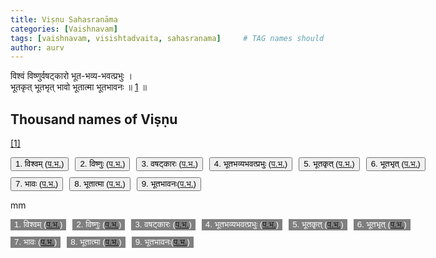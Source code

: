 ```yaml
---
title: Viṣṇu Sahasranāma
categories: [Vaishnavam]
tags: [vaishnavam, visishtadvaita, sahasranama]     # TAG names should always be lowercase
author: aurv
---
```


<div id="s1" style="position: absolute; left: -9999px;">Placeholder</div>

विश्वं विष्णुर्वषट्कारो भूत-भव्य-भवत्प्रभुः ।\
भूतकृत् भूतभृत् भावो भूतात्मा भूतभावनः ॥ [1](#n1) ॥

## Thousand names of Viṣṇu

<div id="n1" style="position: absolute; left: -9999px;">Placeholder</div>

[[1]](#s1)

<div style="display: flex; gap: 10px; white-space: nowrap; margin-bottom: 10px;">
  <button>1. विश्वम् (<a target="_blank" href="https://aurvadahana.github.io/posts/vishnu-sahasranama-bgd-1/#tr1">प.भ.</a>)</button>
  <button>2. विष्णुः (<a target="_blank" href="https://aurvadahana.github.io/posts/vishnu-sahasranama-bgd-1/#tr2">प.भ.</a>)</button>
  <button>3. वषट्कारः (<a target="_blank" href="https://aurvadahana.github.io/posts/vishnu-sahasranama-bgd-1/#tr3">प.भ.</a>)</button>
  <button>4. भूतभव्यभवत्प्रभुः (<a target="_blank" href="https://aurvadahana.github.io/posts/vishnu-sahasranama-bgd-1/#tr4">प.भ.</a>)</button>
  <button>5. भूतकृत् (<a target="_blank" href="https://aurvadahana.github.io/posts/vishnu-sahasranama-bgd-1/#tr5">प.भ.</a>)</button>
  <button>6. भूतभृत् (<a target="_blank" href="https://aurvadahana.github.io/posts/vishnu-sahasranama-bgd-1/#tr6">प.भ.</a>)</button>
</div>

<div style="display: flex; gap: 10px; white-space: nowrap; margin-bottom: 10px;">
  <button>7. भावः (<a target="_blank" href="https://aurvadahana.github.io/posts/vishnu-sahasranama-bgd-1/#tr7">प.भ.</a>)</button>
  <button>8. भूतात्मा (<a target="_blank" href="https://aurvadahana.github.io/posts/vishnu-sahasranama-bgd-1/#tr8">प.भ.</a>)</button>
  <button>9. भूतभावनः(<a target="_blank" href="https://aurvadahana.github.io/posts/vishnu-sahasranama-bgd-1/#tr9">प.भ.</a>)</button>
</div>

mm

<div style="display: flex; gap: 10px; white-space: nowrap; margin-bottom: 10px;">
  <button style="background-color: #7f7f7f; color: white; border: #d3d3d3;">1. विश्वम् (<a target="_blank" href="https://aurvadahana.github.io/posts/vishnu-sahasranama-bgd-1/#tr1">प.भ.</a>)</button>
  <button style="background-color: #7f7f7f; color: white; border: white;">2. विष्णुः (<a target="_blank" href="https://aurvadahana.github.io/posts/vishnu-sahasranama-bgd-1/#tr2">प.भ.</a>)</button>
  <button style="background-color: #7f7f7f; color: white; border: black;">3. वषट्कारः (<a target="_blank" href="https://aurvadahana.github.io/posts/vishnu-sahasranama-bgd-1/#tr3">प.भ.</a>)</button>
  <button style="background-color: #7f7f7f; color: white; border: black;">4. भूतभव्यभवत्प्रभुः (<a target="_blank" href="https://aurvadahana.github.io/posts/vishnu-sahasranama-bgd-1/#tr4">प.भ.</a>)</button>
  <button style="background-color: #7f7f7f; color: white; border: black;">5. भूतकृत् (<a target="_blank" href="https://aurvadahana.github.io/posts/vishnu-sahasranama-bgd-1/#tr5">प.भ.</a>)</button>
  <button style="background-color: #7f7f7f; color: white; border: black;">6. भूतभृत् (<a target="_blank" href="https://aurvadahana.github.io/posts/vishnu-sahasranama-bgd-1/#tr6">प.भ.</a>)</button>
</div>

<div style="display: flex; gap: 10px; white-space: nowrap; margin-bottom: 10px;">
  <button style="background-color: #7f7f7f; color: white; border: black;">7. भावः (<a target="_blank" href="https://aurvadahana.github.io/posts/vishnu-sahasranama-bgd-1/#tr7">प.भ.</a>)</button>
  <button style="background-color: #7f7f7f; color: white; border: black;">8. भूतात्मा (<a target="_blank" href="https://aurvadahana.github.io/posts/vishnu-sahasranama-bgd-1/#tr8">प.भ.</a>)</button>
  <button style="background-color: #7f7f7f; color: white; border: black;">9. भूतभावनः(<a target="_blank" href="https://aurvadahana.github.io/posts/vishnu-sahasranama-bgd-1/#tr9">प.भ.</a>)</button>
</div>
